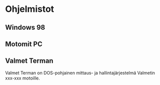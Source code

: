 # Ohjelmistot

## Windows 98

## Motomit PC

## Valmet Terman
Valmet Terman on DOS-pohjainen mittaus- ja hallintajärjestelmä Valmetin xxx-xxx motoille.